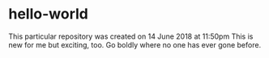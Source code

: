 # hello-world
This particular repository was created on 14 June 2018 at 11:50pm
This is new for me but exciting, too.
Go boldly where no one has ever gone before.
